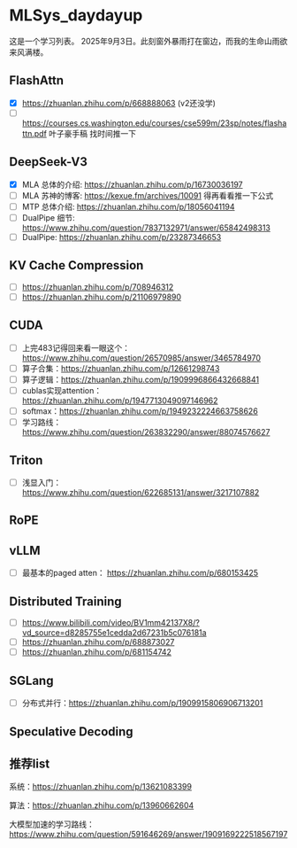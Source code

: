 # MLSys_daydayup
这是一个学习列表。
2025年9月3日。此刻窗外暴雨打在窗边，而我的生命山雨欲来风满楼。

## FlashAttn
- [x] https://zhuanlan.zhihu.com/p/668888063 (v2还没学)
- [ ] https://courses.cs.washington.edu/courses/cse599m/23sp/notes/flashattn.pdf 叶子豪手稿 找时间推一下

## DeepSeek-V3
- [x] MLA 总体的介绍: https://zhuanlan.zhihu.com/p/16730036197
- [ ] MLA 苏神的博客: https://kexue.fm/archives/10091 得再看看推一下公式
- [ ] MTP 总体介绍: https://zhuanlan.zhihu.com/p/18056041194
- [ ] DualPipe 细节: https://www.zhihu.com/question/7837132971/answer/65842498313
- [ ] DualPipe: https://zhuanlan.zhihu.com/p/23287346653

## KV Cache Compression
- [ ] https://zhuanlan.zhihu.com/p/708946312
- [ ] https://zhuanlan.zhihu.com/p/21106979890

## CUDA
- [ ] 上完483记得回来看一眼这个：https://www.zhihu.com/question/26570985/answer/3465784970
- [ ] 算子合集：https://zhuanlan.zhihu.com/p/12661298743
- [ ] 算子逻辑：https://zhuanlan.zhihu.com/p/1909996866432668841
- [ ] cublas实现attention：https://zhuanlan.zhihu.com/p/1947713049097146962
- [ ] softmax：https://zhuanlan.zhihu.com/p/1949232224663758626
- [ ] 学习路线：https://www.zhihu.com/question/263832290/answer/88074576627

## Triton
- [ ] 浅显入门： https://www.zhihu.com/question/622685131/answer/3217107882
## RoPE

## vLLM
- [ ] 最基本的paged atten： https://zhuanlan.zhihu.com/p/680153425

## Distributed Training
- [ ] https://www.bilibili.com/video/BV1mm42137X8/?vd_source=d8285755e1cedda2d67231b5c076181a
- [ ] https://zhuanlan.zhihu.com/p/688873027
- [ ] https://zhuanlan.zhihu.com/p/681154742

## SGLang
- [ ] 分布式并行：https://zhuanlan.zhihu.com/p/1909915806906713201

## Speculative Decoding

## 推荐list
系统：https://zhuanlan.zhihu.com/p/13621083399

算法：https://zhuanlan.zhihu.com/p/13960662604

大模型加速的学习路线：https://www.zhihu.com/question/591646269/answer/1909169222518567197
